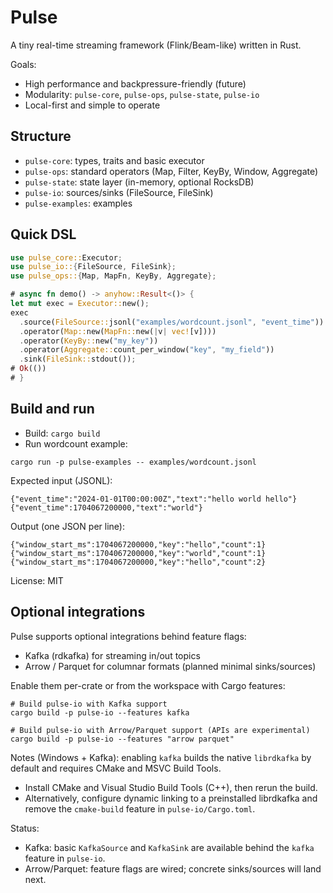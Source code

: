 # Pulse

A tiny real-time streaming framework (Flink/Beam-like) written in Rust.

Goals:
- High performance and backpressure-friendly (future)
- Modularity: `pulse-core`, `pulse-ops`, `pulse-state`, `pulse-io`
- Local-first and simple to operate

## Structure
- `pulse-core`: types, traits and basic executor
- `pulse-ops`: standard operators (Map, Filter, KeyBy, Window, Aggregate)
- `pulse-state`: state layer (in-memory, optional RocksDB)
- `pulse-io`: sources/sinks (FileSource, FileSink)
- `pulse-examples`: examples

## Quick DSL
```rust
use pulse_core::Executor;
use pulse_io::{FileSource, FileSink};
use pulse_ops::{Map, MapFn, KeyBy, Aggregate};

# async fn demo() -> anyhow::Result<()> {
let mut exec = Executor::new();
exec
  .source(FileSource::jsonl("examples/wordcount.jsonl", "event_time"))
  .operator(Map::new(MapFn::new(|v| vec![v])))
  .operator(KeyBy::new("my_key"))
  .operator(Aggregate::count_per_window("key", "my_field"))
  .sink(FileSink::stdout());
# Ok(())
# }
```

## Build and run
- Build: `cargo build`
- Run wordcount example:
```
cargo run -p pulse-examples -- examples/wordcount.jsonl
```

Expected input (JSONL):
```
{"event_time":"2024-01-01T00:00:00Z","text":"hello world hello"}
{"event_time":1704067200000,"text":"world"}
```

Output (one JSON per line):
```
{"window_start_ms":1704067200000,"key":"hello","count":1}
{"window_start_ms":1704067200000,"key":"world","count":1}
{"window_start_ms":1704067200000,"key":"hello","count":2}
```

License: MIT

## Optional integrations
Pulse supports optional integrations behind feature flags:

- Kafka (rdkafka) for streaming in/out topics
- Arrow / Parquet for columnar formats (planned minimal sinks/sources)

Enable them per-crate or from the workspace with Cargo features:

```
# Build pulse-io with Kafka support
cargo build -p pulse-io --features kafka

# Build pulse-io with Arrow/Parquet support (APIs are experimental)
cargo build -p pulse-io --features "arrow parquet"
```

Notes (Windows + Kafka): enabling `kafka` builds the native `librdkafka` by default and requires CMake and MSVC Build Tools.

- Install CMake and Visual Studio Build Tools (C++), then rerun the build.
- Alternatively, configure dynamic linking to a preinstalled librdkafka and remove the `cmake-build` feature in `pulse-io/Cargo.toml`.

Status:
- Kafka: basic `KafkaSource` and `KafkaSink` are available behind the `kafka` feature in `pulse-io`.
- Arrow/Parquet: feature flags are wired; concrete sinks/sources will land next.
